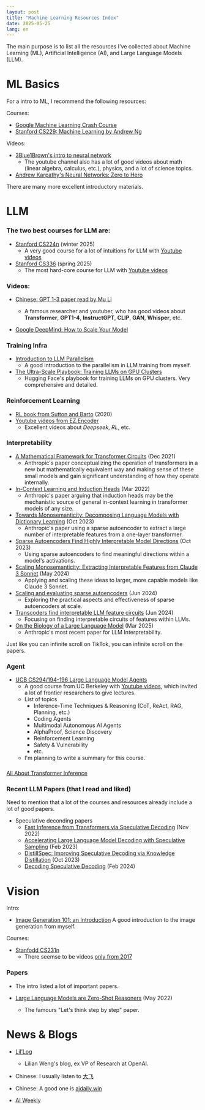 ```yaml
---
layout: post
title: "Machine Learning Resources Index"
date: 2025-05-25
lang: en
---
```


The main purpose is to list all the resources I've collected about Machine Learning (ML), Artificial Intelligence (AI), and Large Language Models (LLM).

# ML Basics

For a intro to ML, I recommend the following resources:

Courses:
- [Google Machine Learning Crash Course](https://developers.google.com/machine-learning/crash-course)
- [Stanford CS229: Machine Learning by Andrew Ng](https://www.youtube.com/playlist?list=PLoROMvodv4rMiGQp3WXShtMGgzqpfVfbU)


Videos:
- [3Blue1Brown's intro to neural network](https://www.youtube.com/watch?v=aircAruvnKk)
  - The youtube channel also has a lot of good videos about math (linear algebra, calculus, etc.), physics, and a lot of science topics.
- [Andrew Karpathy's Neural Networks: Zero to Hero](https://www.youtube.com/playlist?list=PLAqhIrjkxbuWI23v9cThsA9GvCAUhRvKZ)

There are many more excellent introductory materials.


# LLM

### The two best courses for LLM are:

- [Stanford CS224n](https://web.stanford.edu/class/cs224n/) (winter 2025)
  - A very good course for a lot of intuitions for LLM with [Youtube videos](https://www.youtube.com/watch?v=rmVRLeJRkl4&list=PLoROMvodv4rMFqRtEuo6SGjY4XbRIVRd4)
- [Stanford CS336](https://stanford-cs336.github.io/spring2025/) (spring 2025)
  - The most hard-core course for LLM with [Youtube videos](https://www.youtube.com/watch?v=SQ3fZ1sAqXI&list=PLoROMvodv4rOY23Y0BoGoBGgQ1zmU_MT_)

### Videos:
- [Chinese: GPT 1-3 paper read by Mu Li](https://youtu.be/t70Bl3w7bxY?si=U5EUnJ5mfV1NN-gP)
  - A famous researcher and youtuber, who has good videos about **Transformer**, **GPT1-4**, **InstructGPT**, **CLIP**, **GAN**, **Whisper**, etc.

- [Google DeepMind: How to Scale Your Model](https://jax-ml.github.io/scaling-book/)

### Training Infra

- [Introduction to LLM Parallelism](https://jinspire.dev/2025/03/09/parallelism101.html)
  - A good introduction to the parallelism in LLM training from myself.
- [The Ultra-Scale Playbook:
Training LLMs on GPU Clusters](https://huggingface.co/spaces/nanotron/ultrascale-playbook?section=high-level_overview)
  - Hugging Face's playbook for training LLMs on GPU clusters. Very comprehensive and detailed.

### Reinforcement Learning

- [RL book from Sutton and Barto](http://incompleteideas.net/book/RLbook2020.pdf) (2020)
- [Youtube videos from EZ.Encoder](https://www.youtube.com/@ez.encoder.academy)
  - Excellent videos about *Deepseek*, *RL*, etc.


### Interpretability

- [A Mathematical Framework for Transformer Circuits](https://arxiv.org/pdf/2111.03382) (Dec 2021)
  - Anthropic's paper conceptualizing the operation of transformers in a new but mathematically equivalent way and making sense of these small models and gain significant understanding of how they operate internally.
- [In-Context Learning and Induction Heads](https://arxiv.org/pdf/2209.11895) (Mar 2022)
  - Anthropic's paper arguing that induction heads may be the mechanistic source of general in-context learning in transformer models of any size.
- [Towards Monosemanticity: Decomposing Language Models with Dictionary Learning](https://transformer-circuits.pub/2023/monosemantic-features) (Oct 2023)
  - Anthropic's paper using a sparse autoencoder to extract a large number of interpretable features from a one-layer transformer.
- [Sparse Autoencoders Find Highly Interpretable Model Directions](https://arxiv.org/abs/2310.10348) (Oct 2023)
  - Using sparse autoencoders to find meaningful directions within a model's activations.
- [Scaling Monosemanticity: Extracting Interpretable Features from Claude 3 Sonnet](https://transformer-circuits.pub/2024/scaling-monosemanticity/) (May 2024)
  - Applying and scaling these ideas to larger, more capable models like Claude 3 Sonnet.
- [Scaling and evaluating sparse autoencoders](https://arxiv.org/abs/2406.04093) (Jun 2024)
  - Exploring the practical aspects and effectiveness of sparse autoencoders at scale.
- [Transcoders find interpretable LLM feature circuits](https://arxiv.org/abs/2406.11944) (Jun 2024)
  - Focusing on finding interpretable circuits of features within LLMs.
- [On the Biology of a Large Language Model](https://transformer-circuits.pub/2025/attribution-graphs/biology.html) (Mar 2025)
  - Anthropic's most recent paper for LLM Interpretability.

Just like you can infinite scroll on TikTok, you can infinite scroll on the papers.

### Agent

- [UCB CS294/194-196 Large Language Model Agents](https://rdi.berkeley.edu/adv-llm-agents/sp25)
  - A good course from UC Berkeley with [Youtube videos](https://www.youtube.com/live/g0Dwtf3BH-0), which invited a lot of frontier researchers to give lectures.
  - List of topics
    - Inference-Time Techniques & Reasoning (CoT, ReAct, RAG, Planning, etc.)
    - Coding Agents
    - Multimodal Autonomous AI Agents
    - AlphaProof, Science Discovery
    - Reinforcement Learning
    - Safety & Vulnerability
    - etc.
  - I'm planning to write a summary for this course.

###

[All About Transformer Inference](https://jax-ml.github.io/scaling-book/inference/)

### Recent LLM Papers (that I read and liked)

Need to mention that a lot of the courses and resources already include a lot of good papers.

- Speculative deconding papers
  - [Fast Inference from Transformers via Speculative Decoding](https://arxiv.org/abs/2211.17192) (Nov 2022)
  - [Accelerating Large Language Model Decoding with Speculative Sampling](https://arxiv.org/abs/2302.01318) (Feb 2023)
  - [DistillSpec: Improving Speculative Decoding via Knowledge Distillation](https://arxiv.org/abs/2310.08461) (Oct 2023)
  - [Decoding Speculative Decoding](https://arxiv.org/abs/2402.01528) (Feb 2024)


# Vision

Intro:
- [Image Generation 101: an Introduction](https://jinspire.dev/2025/05/10/image101.html) A good introduction to the image generation from myself.

Courses:
- [Stanfodd CS231n](https://cs231n.stanford.edu/)
   - There seemse to be videos [only from 2017](https://www.youtube.com/watch?v=vT1JzLTH4G4&list=PL3FW7Lu3i5JvHM8ljYj-zLfQRF3EO8sYv)

### Papers

- The intro listed a lot of important papers.

- [Large Language Models are Zero-Shot Reasoners](https://arxiv.org/abs/2205.11916) (May 2022)
  - The famours "Let's think step by step" paper.


# News & Blogs

- [Lil’Log](https://lilianweng.github.io/)
  - Lilian Weng's blog, ex VP of Research at OpenAI.

- Chinese: I usually listen to [大飞](https://www.youtube.com/@bestpartners)
- Chinese: A good one is [aidaily.win](https://aidaily.win/)
- [AI Weekly](https://www.aiweekly.co/)




